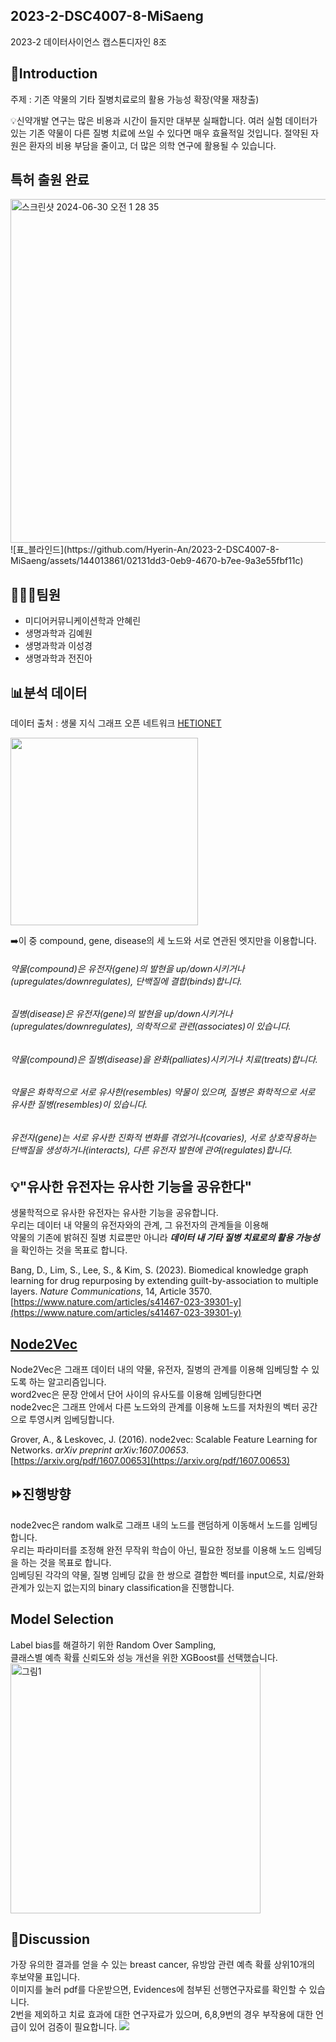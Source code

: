 ## 2023-2-DSC4007-8-MiSaeng
2023-2 데이터사이언스 캡스톤디자인 8조 

## 💊Introduction
주제 : 기존 약물의 기타 질병치료로의 활용 가능성 확장(약물 재창출)  

💡신약개발 연구는 많은 비용과 시간이 들지만 대부분 실패합니다. 여러 실험 데이터가 있는 기존 약물이 다른 질병 치료에 쓰일 수 있다면 매우 효율적일 것입니다. 절약된 자원은 환자의 비용 부담을 줄이고, 더 많은 의학 연구에 활용될 수 있습니다. 

## 특허 출원 완료  
<img width="550" alt="스크린샷 2024-06-30 오전 1 28 35" src="https://github.com/CSID-DGU/2023-2-DSC4007-8-MiSaeng/assets/144013861/ab75facd-5b73-454b-b4d9-cb14d0050089">
![표_블라인드](https://github.com/Hyerin-An/2023-2-DSC4007-8-MiSaeng/assets/144013861/02131dd3-0eb9-4670-b7ee-9a3e55fbf11c)


## 👩🏻‍💻팀원
- 미디어커뮤니케이션학과 안혜린
- 생명과학과 김예원
- 생명과학과 이성경
- 생명과학과 전진아

## 📊분석 데이터
데이터 출처 : 생물 지식 그래프 오픈 네트워크 [HETIONET](https://github.com/hetio/hetionet)

<img src= "https://het.io/about/metagraph.png" width = 300>

➡️이 중 compound, gene, disease의 세 노드와 서로 연관된 엣지만을 이용합니다.

###### 약물(compound)은 유전자(gene)의 발현을 up/down시키거나(upregulates/downregulates), 단백질에 결합(binds)합니다.

###### 질병(disease)은 유전자(gene)의 발현을 up/down시키거나(upregulates/downregulates), 의학적으로 관련(associates)이 있습니다.

###### 약물(compound)은 질병(disease)을 완화(palliates)시키거나 치료(treats)합니다.

###### 약물은 화학적으로 서로 유사한(resembles) 약물이 있으며, 질병은 화학적으로 서로 유사한 질병(resembles)이 있습니다.

###### 유전자(gene)는 서로 유사한 진화적 변화를 겪었거나(covaries), 서로 상호작용하는 단백질을 생성하거나(interacts), 다른 유전자 발현에 관여(regulates)합니다.


## 💡"유사한 유전자는 유사한 기능을 공유한다"
생물학적으로 유사한 유전자는 유사한 기능을 공유합니다.  
우리는 데이터 내 약물의 유전자와의 관계, 그 유전자의 관계들을 이용해  
약물의 기존에 밝혀진 질병 치료뿐만 아니라 ***데이터 내 기타 질병 치료로의 활용 가능성***을 확인하는 것을 목표로 합니다.  

Bang, D., Lim, S., Lee, S., & Kim, S. (2023). Biomedical knowledge graph learning for drug repurposing by extending guilt-by-association to multiple layers. *Nature Communications*, 14, Article 3570. [https://www.nature.com/articles/s41467-023-39301-y](https://www.nature.com/articles/s41467-023-39301-y)


## [Node2Vec](https://github.com/aditya-grover/node2vec)
Node2Vec은 그래프 데이터 내의 약물, 유전자, 질병의 관계를 이용해 임베딩할 수 있도록 하는 알고리즘입니다.  
word2vec은 문장 안에서 단어 사이의 유사도를 이용해 임베딩한다면  
node2vec은 그래프 안에서 다른 노드와의 관계를 이용해 노드를 저차원의 벡터 공간으로 투영시켜 임베딩합니다.  

Grover, A., & Leskovec, J. (2016). node2vec: Scalable Feature Learning for Networks. *arXiv preprint arXiv:1607.00653*. [https://arxiv.org/pdf/1607.00653](https://arxiv.org/pdf/1607.00653)

## ⏩진행방향
node2vec은 random walk로 그래프 내의 노드를 랜덤하게 이동해서 노드를 임베딩합니다.  
우리는 파라미터를 조정해 완전 무작위 학습이 아닌, 필요한 정보를 이용해 노드 임베딩을 하는 것을 목표로 합니다.  
임베딩된 각각의 약물, 질병 임베딩 값을 한 쌍으로 결합한 벡터를 input으로, 치료/완화 관계가 있는지 없는지의 binary classification을 진행합니다.  

## Model Selection
Label bias를 해결하기 위한 Random Over Sampling,  
클래스별 예측 확률 신뢰도와 성능 개선을 위한 XGBoost를 선택했습니다.  
<img width="400" alt="그림1" src="https://github.com/CSID-DGU/2023-2-DSC4007-8-MiSaeng/assets/144013861/7bd738bc-5c3d-4ff8-bebe-2c8ce7549dfb">


## 📑Discussion
가장 유의한 결과를 얻을 수 있는 breast cancer, 유방암 관련 예측 확률 상위10개의 후보약물 표입니다.  
이미지를 눌러 pdf를 다운받으면, Evidences에 첨부된 선행연구자료를 확인할 수 있습니다.  
2번을 제외하고 치료 효과에 대한 연구자료가 있으며, 6,8,9번의 경우 부작용에 대한 언급이 있어 검증이 필요합니다.
<img src="https://github.com/CSID-DGU/2023-2-DSC4007-8-MiSaeng/files/14799742/drug.table.pdf">  



